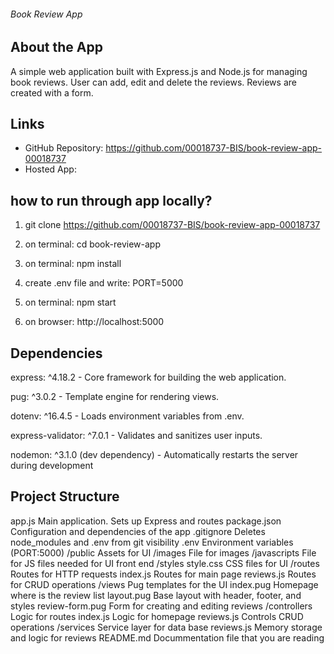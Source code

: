 ###### Book Review App

## About the App
A simple web application built with Express.js and Node.js for managing book reviews. User can add, edit and delete the reviews. Reviews are created with a form. 

## Links
- GitHub Repository: https://github.com/00018737-BIS/book-review-app-00018737
- Hosted App: 

## how to run through app locally?

1. git clone https://github.com/00018737-BIS/book-review-app-00018737

2. on terminal: cd book-review-app

3. on terminal: npm install

4. create .env file and write:
PORT=5000

5. on terminal: npm start

6. on browser: http://localhost:5000

## Dependencies

express: ^4.18.2 - Core framework for building the web application.

pug: ^3.0.2 - Template engine for rendering views.

dotenv: ^16.4.5 - Loads environment variables from .env.

express-validator: ^7.0.1 - Validates and sanitizes user inputs.

nodemon: ^3.1.0 (dev dependency) - Automatically restarts the server during development

## Project Structure 

app.js              Main application. Sets up Express and routes
package.json        Configuration and dependencies of the app
.gitignore          Deletes node_modules and .env from git visibility
.env                Environment variables (PORT:5000)
/public             Assets for UI
    /images         File for images
    /javascripts    File for JS files needed for UI front end
    /styles
       style.css    CSS files for UI 
/routes             Routes for HTTP requests
    index.js        Routes for main page
    reviews.js      Routes for CRUD operations
/views              Pug templates for the UI
    index.pug       Homepage where is the review list
    layout.pug      Base layout with header, footer, and styles
    review-form.pug Form for creating and editing reviews
/controllers        Logic for routes
    index.js        Logic for homepage
    reviews.js      Controls CRUD operations
/services           Service layer for data base
    reviews.js      Memory storage and logic for reviews
README.md           Docummentation file that you are reading 
